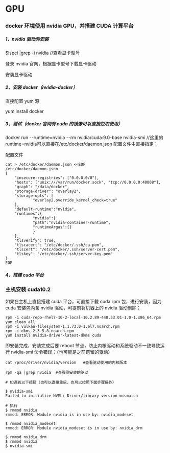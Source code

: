 # GPU

### docker 环境使用 nvidia GPU，并搭建 CUDA 计算平台

##### 1、nvidia 驱动的安装
$lspci |grep -i nvidia  //查看显卡型号

登录 nvidia 官网，根据显卡型号下载显卡驱动

安装显卡驱动

##### 2、安装 docker（nvidia-docker）

直接配置 yum 源

yum install docker

##### 3、测试（docker 官网有 cuda 的镜像可以直接拉取使用）

docker run --runtime=nvidia --rm nvidia/cuda:9.0-base nvidia-smi //这里的runtime=nvidia可以直接在/etc/docker/daemon.json 配置文件中直接指定；

配置文件

```
cat > /etc/docker/daemon.json <<EOF
/etc/docker/daemon.json 
{
    "insecure-registries": ["0.0.0.0/0"],
    "hosts": ["unix:///var/run/docker.sock", "tcp://0.0.0.0:40008"],
    "graph": "/data/docker",
    "storage-driver": "overlay2",
    "storage-opts": [
            "overlay2.override_kernel_check=true"
    ],
    "default-runtime":"nvidia",
    "runtimes":{
            "nvidia":{
            "path":"nvidia-container-runtime",
            "runtimeArgas":{}
            }
    },
    "tlsverify": true,
    "tlscacert": "/etc/docker/.ssh/ca.pem",
    "tlscert": "/etc/docker/.ssh/server-cert.pem",
    "tlskey": "/etc/docker/.ssh/server-key.pem"
}
EOF
```

##### 4、搭建 cuda 平台



### 主机安装 cuda10.2

如果在主机上直接搭建 cuda 平台，可直接下载 cuda rpm 包，进行安装，因为 cuda 安装包内含 nvidia 驱动，可提前将机器上的 nvidia 驱动删除；

```
rpm -i cuda-repo-rhel7-10-2-local-10.2.89-440.33.01-1.0-1.x86_64.rpm
yum clean all
rpm -i vulkan-filesystem-1.1.73.0-1.el7.noarch.rpm
rpm -i dkms-2.3-5.8.noarch.rpm
yum install nvidia-driver-latest-dkms cuda
```

即安装完成，安装完成后要 reboot 节点，防止内核驱动和系统驱动不一致导致运行 nvidia-smi 命令错误；（也可能是之前遗留的驱动）


```
cat /proc/driver/nvidia/version   #查看驱动使用的内核版本

rpm -qa |grep nvidia  #查看刚安装的驱动

# 如遇到以下报错（也可以直接重启，也可以按照下面步骤操作）

$ nvidia-smi 
Failed to initialize NVML: Driver/library version mismatch

# 执行
$ rmmod nvidia
rmmod: ERROR: Module nvidia is in use by: nvidia_modeset

$ rmmod nvidia_modeset
rmmod: ERROR: Module nvidia_modeset is in use by: nvidia_drm

$ rmmod nvidia_drm
$ rmmod nvidia
$ nvidia-smi 
```



